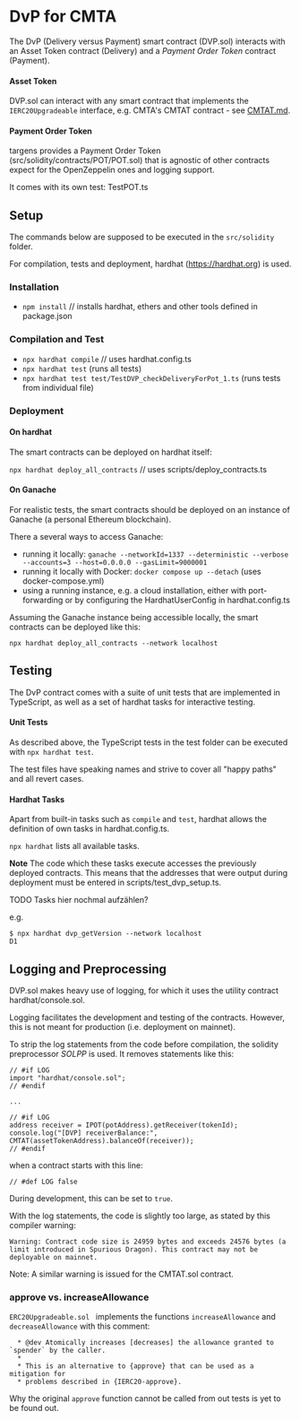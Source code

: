 # DvP for CMTA



The DvP (Delivery versus Payment) smart contract (DVP.sol) interacts with an Asset Token contract (Delivery) and a _Payment Order Token_ contract (Payment).

#### Asset Token

DVP.sol can interact with any smart contract that implements the `IERC20Upgradeable` interface, e.g. CMTA's CMTAT contract - see [CMTAT.md](CMTAT.md).

#### Payment Order Token

targens provides a Payment Order Token (src/solidity/contracts/POT/POT.sol) that is agnostic of other contracts expect for the OpenZeppelin ones and logging support.

It comes with its own test: TestPOT.ts



## Setup

The commands below are supposed to be executed in the `src/solidity` folder.

For compilation, tests and deployment, hardhat (https://hardhat.org) is used.

### Installation

- `npm install` // installs hardhat, ethers and other tools defined in package.json

### Compilation and Test

- `npx hardhat compile` // uses hardhat.config.ts
- `npx hardhat test` (runs all tests)
- `npx hardhat test test/TestDVP_checkDeliveryForPot_1.ts` (runs tests from individual file)

### Deployment

#### On hardhat

The smart contracts can be deployed on hardhat itself:

`npx hardhat deploy_all_contracts` // uses scripts/deploy_contracts.ts

#### On Ganache

For realistic tests, the smart contracts should be deployed on an instance of Ganache (a personal Ethereum blockchain).

There a several ways to access Ganache:

* running it locally: `ganache --networkId=1337 --deterministic --verbose --accounts=3 --host=0.0.0.0 --gasLimit=9000001`
* running it locally with Docker: `docker compose up --detach` (uses docker-compose.yml)
* using a running instance, e.g. a cloud installation, either with port-forwarding or by configuring the HardhatUserConfig in hardhat.config.ts

Assuming the Ganache instance being accessible locally, the smart contracts can be deployed like this:

`npx hardhat deploy_all_contracts --network localhost`



## Testing

The DvP contract comes with a suite of unit tests that are implemented in TypeScript, as well as a set of hardhat tasks for interactive testing.

#### Unit Tests

As described above, the TypeScript tests in the test folder can be executed with `npx hardhat test`.

The test files have speaking names and strive to cover all "happy paths" and all revert cases.

#### Hardhat Tasks

Apart from built-in tasks such as `compile` and `test`, hardhat allows the definition of own tasks in hardhat.config.ts.

`npx hardhat` lists all available tasks.

**Note** The code which these tasks execute accesses the previously deployed contracts. This means that the addresses that were output during deployment must be entered in scripts/test_dvp_setup.ts.



TODO Tasks hier nochmal aufzählen?

e.g.

```shell
$ npx hardhat dvp_getVersion --network localhost
D1
```





## Logging and Preprocessing

DVP.sol makes heavy use of logging, for which it uses the utility contract hardhat/console.sol.

Logging facilitates the development and testing of the contracts. However, this is not meant for production (i.e. deployment on mainnet).

To strip the log statements from the code before compilation, the solidity preprocessor _SOLPP_ is used. It removes statements like this:

```solidity
// #if LOG
import "hardhat/console.sol";
// #endif

...

// #if LOG
address receiver = IPOT(potAddress).getReceiver(tokenId);
console.log("[DVP] receiverBalance:", CMTAT(assetTokenAddress).balanceOf(receiver));
// #endif
```

when a contract starts with this line:

```solidity
// #def LOG false
```

During development, this can be set to `true`.

With the log statements, the code is slightly too large, as stated by this compiler warning:

```
Warning: Contract code size is 24959 bytes and exceeds 24576 bytes (a limit introduced in Spurious Dragon). This contract may not be deployable on mainnet.
```

Note: A similar warning is issued for the CMTAT.sol contract.



### approve vs. increaseAllowance

`ERC20Upgradeable.sol ` implements the functions `increaseAllowance` and `decreaseAllowance` with this comment:

```solidity
  * @dev Atomically increases [decreases] the allowance granted to `spender` by the caller.
  *
  * This is an alternative to {approve} that can be used as a mitigation for
  * problems described in {IERC20-approve}.
```

Why the original `approve` function cannot be called from out tests is yet to be found out.

